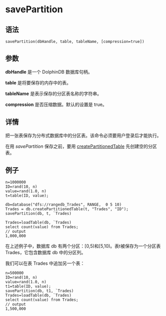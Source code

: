 # savePartition

## 语法

`savePartition(dbHandle, table, tableName,
[compression=true])`

## 参数

**dbHandle** 是一个 DolphinDB 数据库句柄。

**table** 是将要保存的内存中的表。

**tableName** 是表示保存的分区表名称的字符串。

**compression** 是否压缩数据。默认的设置是 true。

## 详情

把一张表保存为分布式数据库中的分区表。该命令必须要用户登录后才能执行。

在用 *savePartition* 保存之前，要用 [createPartitionedTable](../c/createPartitionedTable.html) 先创建空的分区表。

## 例子

```
n=1000000
ID=rand(10, n)
value=rand(1.0, n)
t=table(ID, value);

db=database("dfs://rangedb_Trades", RANGE,  0 5 10)
Trades = db.createPartitionedTable(t, "Trades", "ID");
savePartition(db, t, `Trades)

Trades=loadTable(db, `Trades)
select count(value) from Trades;
// output
1,000,000
```

在上述例子中，数据库 db 有两个分区：[0,5)和[5,10)。表t被保存为一个分区表 Trades，它包含数据库 db
中的分区列。

我们可以在表 Trades 中追加另一个表：

```
n=500000
ID=rand(10, n)
value=rand(1.0, n)
t1=table(ID, value);
savePartition(db, t1, `Trades)
Trades=loadTable(db, `Trades)
select count(value) from Trades;
// output
1,500,000
```

